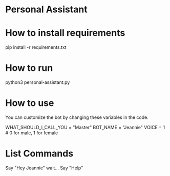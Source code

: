 # Personal Assistant

# How to install requirements
pip install -r requirements.txt

# How to run
python3 personal-assistant.py

# How to use
You can customize the bot by changing these variables in the code.

WHAT_SHOULD_I_CALL_YOU = "Master"
BOT_NAME = "Jeannie"
VOICE = 1 # 0 for male, 1 for female

# List Commands
Say "Hey Jeannie"
wait...
Say "Help"
